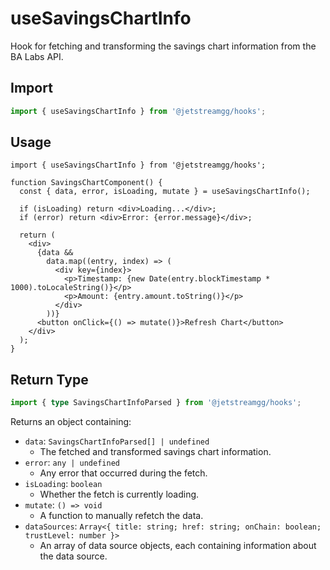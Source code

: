 # useSavingsChartInfo

Hook for fetching and transforming the savings chart information from the BA Labs API.

## Import

```ts
import { useSavingsChartInfo } from '@jetstreamgg/hooks';
```

## Usage

```tsx
import { useSavingsChartInfo } from '@jetstreamgg/hooks';

function SavingsChartComponent() {
  const { data, error, isLoading, mutate } = useSavingsChartInfo();

  if (isLoading) return <div>Loading...</div>;
  if (error) return <div>Error: {error.message}</div>;

  return (
    <div>
      {data &&
        data.map((entry, index) => (
          <div key={index}>
            <p>Timestamp: {new Date(entry.blockTimestamp * 1000).toLocaleString()}</p>
            <p>Amount: {entry.amount.toString()}</p>
          </div>
        ))}
      <button onClick={() => mutate()}>Refresh Chart</button>
    </div>
  );
}
```

## Return Type

```ts
import { type SavingsChartInfoParsed } from '@jetstreamgg/hooks';
```

Returns an object containing:

- `data`: `SavingsChartInfoParsed[] | undefined`
  - The fetched and transformed savings chart information.
- `error`: `any | undefined`
  - Any error that occurred during the fetch.
- `isLoading`: `boolean`
  - Whether the fetch is currently loading.
- `mutate`: `() => void`
  - A function to manually refetch the data.
- `dataSources`: `Array<{ title: string; href: string; onChain: boolean; trustLevel: number }>`
  - An array of data source objects, each containing information about the data source.
